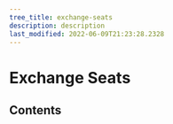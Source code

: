 ```yaml
---
tree_title: exchange-seats
description: description
last_modified: 2022-06-09T21:23:28.2328
---
```


# Exchange Seats

## Contents
